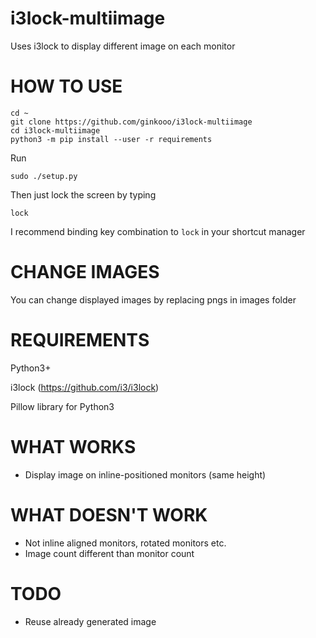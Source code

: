 # i3lock-multiimage

Uses i3lock to display different image on each monitor

HOW TO USE
==========
```
cd ~
git clone https://github.com/ginkooo/i3lock-multiimage
cd i3lock-multiimage
python3 -m pip install --user -r requirements
```

Run

`sudo ./setup.py`

Then just lock the screen by typing

`lock`

I recommend binding key combination to `lock` in your shortcut manager

CHANGE IMAGES
=============
You can change displayed images by replacing pngs in images folder

REQUIREMENTS
============
Python3+

i3lock (https://github.com/i3/i3lock)

Pillow library for Python3


WHAT WORKS
==========
- Display image on inline-positioned monitors (same height)


WHAT DOESN'T WORK
=================
- Not inline aligned monitors, rotated monitors etc.
- Image count different than monitor count

TODO
====
- Reuse already generated image
